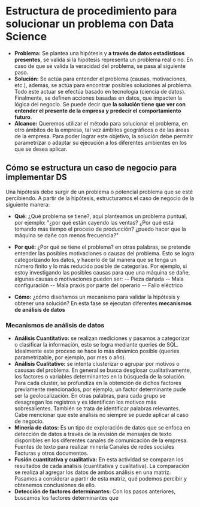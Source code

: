 # Estructura de procedimiento para solucionar un problema con Data Science

 - **Problema:** Se plantea una hipótesis y **a través de datos estadísticos presentes**, se valida si la hipótesis representa un problema real o no. En caso de que se valida la veracidad del problema, se pasa al siguiente paso.
 - **Solución:** Se actúa para entender el problema (causas, motivaciones, etc.), además, se actúa para encontrar posibles soluciones al problema. Todo este actuar se efectúa basado en tecnología (ciencia de datos). Finalmente, se definen acciones basadas en datos, que impacten la lógica del negocio. Se puede decir que **la solución tiene que ver con entender el presente de la empresa y predecir el comportamiento futuro**.
 - **Alcance:** Queremos utilizar el método para solucionar el problema, en otro ámbitos de la empresa, tal vez ámbitos geográficos o de las áreas de la empresa. Para poder lograr este objetivo, la solución debe permitir parametrizar o adaptar su ejecución a los diferentes ambientes en los que se desea aplicar.
## Cómo se estructura un caso de negocio para implementar DS

Una hipótesis debe surgir de un problema o potencial problema que se esté percibiendo. A partir de la hipótesis, estructuramos el caso de negocio de la siguiente manera:

 - **Qué:** ¿Qué problema se tiene?, aquí planteamos un problema puntual, por ejemplo: "¿por qué están cayendo las ventas? ¿Por qué está tomando más tiempo el proceso de producción? ¿puedo hacer que la máquina se dañe con menos frecuencia?"
 
 - **Por qué:** ¿Por qué se tiene el problema? en otras palabras, se pretende entender las posibles motivaciones o causas del problema. Esto se logra categorizando los datos, y hacerlo de tal manera que se tenga un número finito y lo más reducido posible de categorías. Por ejemplo, si estoy investigando las posibles causas para que una máquina se dañe, algunas causas o motivaciones pueden ser:
 -- Pieza dañada
 -- Mala configuración
 -- Mala praxis por parte del operario
 -- Fallo eléctrico
 
 - **Cómo:** ¿cómo diseñamos un mecanismo para validar la hipótesis y obtener una solución? En esta fase se ejecutan diferentes **mecanismos de análisis de datos**

### Mecanismos de análisis de datos

 - **Análisis Cuantitativo:** se realizan mediciones y pasamos a categorizar o clasificar la información, esto se logra mediante queries de SQL. Idealmente este proceso se hace lo más dinámico posible (queries parametrizable, por ejemplo, por mes o año).
 - **Análisis Cualitativo:** se intenta clusterizar o agrupar por motivos o casusas del problema. En general se busca desglosar cualitativamente, los factores o variables determinantes en la búsqueda de la solución. Para cada cluster, se profundiza en la obtención de dichos factores previamente mencionados, por ejemplo, un factor determinante pude ser la geolocalización. En otras palabras, para cada grupo se desagregan los registros y es identifican los motivos más sobresalientes. También se trata de identificar palabras relevantes. Cabe mencionar que este análisis no siempre se puede aplicar al caso de negocio.
 - **Minería de datos:** Es un tipo de exploración de datos que se enfoca en detección de datos a través de la revisión de mensajes de texto disponibles en los diferentes canales de comunicación de la empresa. Fuentes de texto para realizar minería Canales de redes sociales Facturas y otros documentos.
 - **Fusión cuantitativa y cualitativa:** En esta actividad se comparan los resultados de cada análisis (cuantitativa y cualitativa). La comparación se realiza al agregar los datos de ambos análisis en una matriz. Pasamos a considerar a partir de esta matriz, qué podemos percibir y obtenemos conclusiones de ello.
 - **Detección de factores determinantes:** Con los pasos anteriores, buscamos los factores determinantes que 

<!--stackedit_data:
eyJoaXN0b3J5IjpbLTM3NzE0MzU3LDQ0OTIwMTc0MCwtMTU1MD
ExODE5NywtMTQ5NjEyOTMzNCwtMTY1NzI0NzMyNywxMDAxNDM3
MTYsNjQ5MDE5MDI0LDkyNTczODQ0OCwxNzcwNjgyMDAwLDc2NT
U0ODY4Nl19
-->